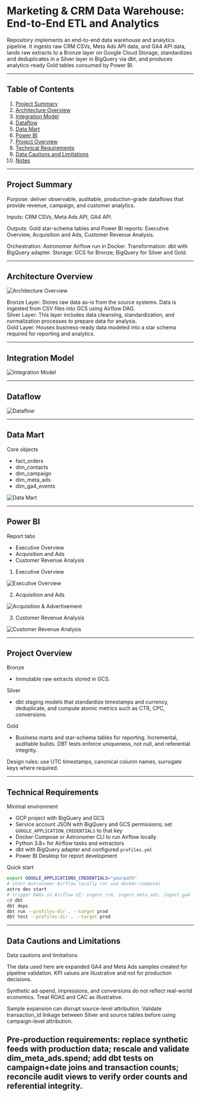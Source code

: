# Marketing & CRM Data Warehouse: End-to-End ETL and Analytics

Repository implements an end-to-end data warehouse and analytics pipeline. It ingests raw CRM CSVs, Meta Ads API data, and GA4 API data, lands raw extracts to a Bronze layer on Google Cloud Storage, standardizes and deduplicates in a Silver layer in BigQuery via dbt, and produces analytics-ready Gold tables consumed by Power BI.

---

## Table of Contents
1. [Project Summary](#project-summary)  
2. [Architecture Overview](#architecture-overview)  
3. [Integration Model](#integration-model)  
4. [Dataflow](#dataflow)  
5. [Data Mart](#data-mart)  
6. [Power BI](#power-bi)  
7. [Project Overview](#project-overview)  
8. [Technical Requirements](#technical-requirements)  
9. [Data Cautions and Limitations](#data-cautions-and-limitations)  
10. [Notes](#notes)

---

## Project Summary

Purpose: deliver observable, auditable, production-grade dataflows that provide revenue, campaign, and customer analytics.

Inputs: CRM CSVs, Meta Ads API, GA4 API.

Outputs: Gold star-schema tables and Power BI reports: Executive Overview, Acquisition and Ads, Customer Revenue Analysis.

Orchestration: Astronomer Airflow run in Docker. Transformation: dbt with BigQuery adapter. Storage: GCS for Bronze; BigQuery for Silver and Gold.

---

## Architecture Overview

![Architecture Overview](docs/screenshots/Data%20Architecture.png)

Bronze Layer: Stores raw data as-is from the source systems. Data is ingested from CSV files into GCS using Airflow DAG.  
Silver Layer: This layer includes data cleansing, standardization, and normalization processes to prepare data for analysis.  
Gold Layer: Houses business-ready data modeled into a star schema required for reporting and analytics.

---

## Integration Model

![Integration Model](docs/screenshots/Integration%20Model.png)

---

## Dataflow

![Dataflow](docs/screenshots/DWH_Dataflow.png)

---

## Data Mart

Core objects

* fact_orders  
* dim_contacts  
* dim_campaign  
* dim_meta_ads  
* dim_ga4_events

![Data Mart](docs/screenshots/data_marts.png)

---

## Power BI

Report tabs

* Executive Overview  
* Acquisition and Ads  
* Customer Revenue Analysis

1. Executive Overview

![Executive Overview](docs/screenshots/executive_overview_tab1.png)

2. Acquisition and Ads

![Acquisition & Advertisement](docs/screenshots/exquisition_ads_tab2.png)

3. Customer Revenue Analysis

![Customer Revenue Analysis](docs/screenshots/customer_revenue_analysis_tab3.png)

---

## Project Overview

Bronze

* Immutable raw extracts stored in GCS.

Silver

* dbt staging models that standardize timestamps and currency, deduplicate, and compute atomic metrics such as CTR, CPC, conversions.

Gold

* Business marts and star-schema tables for reporting. Incremental, auditable builds. DBT tests enforce uniqueness, not null, and referential integrity.

Design rules: use UTC timestamps, canonical column names, surrogate keys where required.

---

## Technical Requirements

Minimal environment

* GCP project with BigQuery and GCS  
* Service account JSON with BigQuery and GCS permissions; set `GOOGLE_APPLICATION_CREDENTIALS` to that key  
* Docker Compose or Astronomer CLI to run Airflow locally  
* Python 3.8+ for Airflow tasks and extractors  
* dbt with BigQuery adapter and configured `profiles.yml`  
* Power BI Desktop for report development

Quick start

```bash
export GOOGLE_APPLICATIONS_CREDENTIALS="yourpath"
# start Astronomer Airflow locally (or use docker-compose)
astro dev start
# trigger DAGs in Airflow UI: ingest_crm, ingest_meta_ads, ingest_ga4
cd dbt
dbt deps
dbt run --profiles-dir . --target prod
dbt test --profiles-dir . --target prod
```


---

## Data Cautions and Limitations

Data cautions and limitations

The data used here are expanded GA4 and Meta Ads samples created for pipeline validation. KPI values are illustrative and not for production decisions.

Synthetic ad-spend, impressions, and conversions do not reflect real-world economics. Treat ROAS and CAC as illustrative.

Sample expansion can disrupt source-level attribution. Validate transaction_id linkage between Silver and source tables before using campaign-level attribution.

Pre-production requirements: replace synthetic feeds with production data; rescale and validate dim_meta_ads.spend; add dbt tests on campaign+date joins and transaction counts; reconcile audit views to verify order counts and referential integrity.
---



